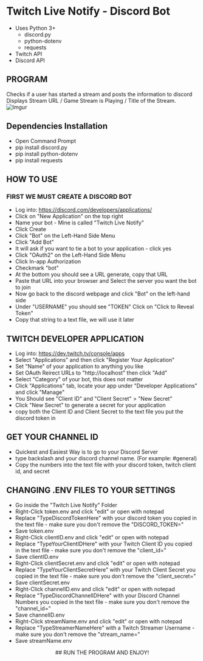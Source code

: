 # Twitch Live Notify - Discord Bot
* Uses Python 3+ 
    * discord.py 
    * python-dotenv
    * requests
* Twitch API 
* Discord API

## PROGRAM
Checks if a user has started a stream and posts the information to discord <br />
Displays Stream URL / Game Stream is Playing / Title of the Stream.
![Imgur](https://imgur.com/Hl9nETw.jpg)

## Dependencies Installation
* Open Command Prompt
* pip install discord.py
* pip install python-dotenv
* pip install requests

## HOW TO USE
### FIRST WE MUST CREATE A DISCORD BOT
* Log into: https://discord.com/developers/applications/
* Click on "New Application" on the top right
* Name your bot - Mine is called "Twitch Live Notify"
* Click Create
* Click "Bot" on the Left-Hand Side Menu
* Click "Add Bot"
* It will ask if you want to tie a bot to your application - click yes
* Click "OAuth2" on the Left-Hand Side Menu
* Click In-app Authorization
* Checkmark "bot"
* At the bottom you should see a URL generate, copy that URL
* Paste that URL into your browser and Select the server you want the bot to join
* Now go back to the discord webpage and click "Bot" on the left-hand side
* Under "USERNAME" you should see "TOKEN" Click on "Click to Reveal Token"
* Copy that string to a text file, we will use it later

## TWITCH DEVELOPER APPLICATION
* Log into: https://dev.twitch.tv/console/apps
* Select "Applications" and then click "Register Your Application"
* Set "Name" of your application to anything you like
* Set OAuth Reirect URLs to "http://localhost" then click "Add"
* Select "Category" of your bot, this does not matter
* Click "Applications" tab, locate your app under "Developer Applications" and click "Manage"
* You Should see "Client ID" and "Client Secret" > "New Secret"
* Click "New Secret" to generate a secret for your application
* copy both the Client ID and Client Secret to the text file you put the discord token in

## GET YOUR CHANNEL ID
* Quickest and Easiest Way is to go to your Discord Server
* type backslash and your discord channel name. (For example: \#general)
* Copy the numbers into the text file with your discord token, twitch client id, and secret

## CHANGING .ENV FILES TO YOUR SETTINGS
* Go inside the "Twitch Live Notify" Folder
* Right-Click token.env and click "edit" or open with notepad
* Replace "TypeDiscordTokenHere" with your discord token you copied in the text file - make sure you don't remove the "DISCORD_TOKEN="
* Save token.env
* Right-Click clientID.env and click "edit" or open with notepad
* Replace "TypeYourClientIDHere" with your Twitch Client ID you copied in the text file - make sure you don't remove the "client_id="
* Save clientID.env
* Right-Click clientSecret.env and click "edit" or open with notepad
* Replace "TypeYourClientSecretHere" with your Twitch Client Secret you copied in the text file - make sure you don't remove the "client_secret="
* Save clientSecret.env
* Right-Click channelID.env and click "edit" or open with notepad
* Replace "TypeDiscordChannelIDHere" with your Discord Channel Numbers you copied in the text file - make sure you don't remove the "channel_id="
* Save channelID.env
* Right-Click streamName.env and click "edit" or open with notepad
* Replace "TypeStreamerNameHere" with a Twitch Streamer Username - make sure you don't remove the "stream_name="
* Save streamName.env


<center>## RUN THE PROGRAM AND ENJOY! </center>


